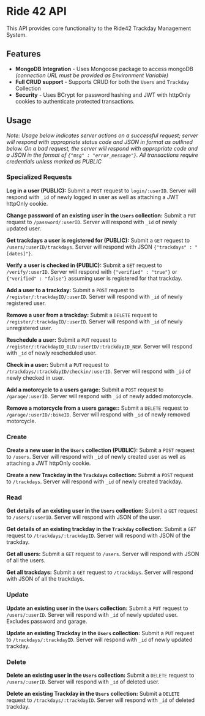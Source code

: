 # Ride 42 API

This API provides core functionality to the Ride42 Trackday Management System.

## Features

* **MongoDB Integration** - Uses Mongoose package to access mongoDB *(connection URL must be provided as Environment Variable)*
* **Full CRUD support** - Supports CRUD for both the `Users` and `Trackday` Collection
* **Security** - Uses BCrypt for password hashing and JWT with httpOnly cookies to authenticate protected transactions. 

## Usage

*Note: Usage below indicates server actions on a successful request; server will respond with appropriate status code and JSON in format as outlined below. 
On a bad request, the server will respond with appropriate code and a JSON in the format of `{"msg" : "error_message"}`. All transactions require credentials unless marked as PUBLIC*

### Specialized Requests

**Log in a user (PUBLIC):** Submit a `POST` request to `login/:userID`. Server will respond with `_id` of newly logged in user as well as attaching a JWT httpOnly cookie.

**Change password of an existing user in the `Users` collection:** Submit a `PUT` request to `/password/:userID`. Server will respond with `_id` of newly updated user.

**Get trackdays a user is registered for (PUBLIC):**  Submit a `GET` request to `/users/:userID/trackdays`. Server will respond with JSON `{"trackdays" : "[dates]"}`.

**Verify a user is checked in (PUBLIC):** Submit a `GET` request to `/verify/:userID`. Server will respond with `{"verified" : "true"}` or `{"verified" : "false"}` assuming user is registered for that trackday.

**Add a user to a trackday:** Submit a `POST` request to `/register/:trackdayID/:userID`. Server will respond with `_id` of newly registered user.

**Remove a user from a trackday:** Submit a `DELETE` request to `/register/:trackdayID/:userID`. Server will respond with `_id` of newly unregistered user.

**Reschedule a user:** Submit a `PUT` request to `/register/:trackdayID_OLD/:userID/:trackdayID_NEW`. Server will respond with `_id` of newly rescheduled user.

**Check in a user:** Submit a `PUT` request to `/trackdays/:trackdayID/checkin/:userID`. Server will respond with `_id` of newly checked in user.

**Add a motorcycle to a users garage:** Submit a `POST` request to `/garage/:userID`. Server will respond with `_id` of newly added motorcycle.

**Remove a motorcycle from a users garage::** Submit a `DELETE` request to `/garage/:userID/:bikeID`. Server will respond with `_id` of newly removed motorcycle.


### Create
**Create a new user in the `Users` collection (PUBLIC):** Submit a `POST` request to `/users`. Server will respond with `_id` of newly created user as well as attaching a JWT httpOnly cookie.

**Create a new Trackday in the `Trackdays` collection:** Submit a `POST` request to `/trackdays`. Server will respond with `_id` of newly created trackday.

### Read
**Get details of an existing user in the `Users` collection:** Submit a `GET` request to `/users/:userID`. Server will respond with JSON of the user.

**Get details of an existing trackday in the `Trackday` collection:** Submit a `GET` request to `/trackdays/:trackdayID`. Server will respond with JSON of the trackday.

**Get all users:** Submit a `GET` request to `/users`. Server will respond with JSON of all the users.

**Get all trackdays:** Submit a `GET` request to `/trackdays`. Server will respond with JSON of all the trackdays.

### Update
**Update an existing user in the `Users` collection:** Submit a `PUT` request to `/users/:userID`. Server will respond with `_id` of newly updated user. Excludes password and garage.

**Update an existing Trackday in the `Users` collection:** Submit a `PUT` request to `/trackdays/:trackdayID`. Server will respond with `_id` of newly updated trackday.


### Delete
**Delete an existing user in the `Users` collection:** Submit a `DELETE` request to `/users/:userID`. Server will respond with `_id` of deleted user.

**Delete an existing Trackday in the `Users` collection:** Submit a `DELETE` request to `/trackdays/:trackdayID`. Server will respond with `_id` of deleted trackday.